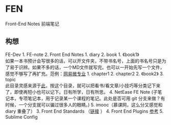 # FEN
Front-End Notes 前端笔记

## 构想

FE-Dev
	1. FE-note
	2. Front End  Notes
    	1. diary
    	2. book
        	1. 《book1》  
            	如果一本书预计会写很多的话，可以开文件夹，不带书名号，上面的书名号只是为了易于识辨。如果不多的话，一个MD文件就写完。也可以一开始先写一个文件，感觉不够写了再扩充。范例：[网易微专业](https://github.com/li-xinyang/FEND_Note)
            	1. chapter1
            	2. chapter2
        	2. 《book2》
    	3. topic  
    	此目录灵感来源于[此](https://github.com/lzx1022/FE-notebook)，按这个目录，就可以把看书/看文章/小技巧等分类记下来了，即使再短小也可以记下。日有所学，日有所思。
    	4. NetEase FE Note (子笔记本，专项笔记本，用于记录某一个课程的笔记。此处是否可用 git 分支来做？有时候，一个分支就可以骗过很多人的眼睛。)
    	5. imooc（慕课网，这么分又感觉和 diary 重叠了）
	3. Front End Standards （[链接](https://github.com/hzlzh/Front-End-Standards) ）
	4. Front End Plugins [参考](https://github.com/iamjoel/front-end-plugins)
	5. Sublime Config